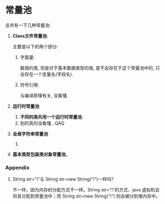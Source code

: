 # 常量池

总共有一下几种常量池:

1. **Class文件常量池**:

    主要是以下的两个部分:

    1. 字面量: 

        数值的值, 但是对于基本数据类型的值, 是不会存在于这个常量池中的, 只会存在一个变量名(字段名).

    2. 符号引用: 

        与编译原理有关, 没看懂.

2. **运行时常量池**

    1. **不同的类共用一个运行时常量池**.
    2. 别的真的没看懂...QAQ

3. **全局字符串常量池**

    1. 

4. **基本类型包装类对象常量池**。





### Appendix

1. String str="i"与 String str=new String("i")一样吗?

    不一样，因为内存的分配方式不一样。String str="i"的方式，java 虚拟机会将其分配到常量池中；而 String str=new String("i") 则会被分到堆内存中。